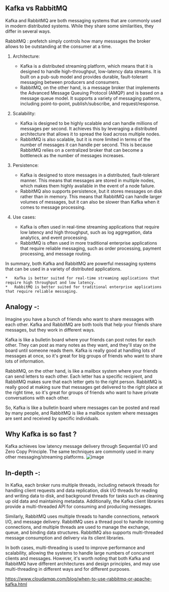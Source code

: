 ## Kafka vs RabbitMQ
   Kafka and RabbitMQ are both messaging systems that are commonly used in modern distributed systems. While they share 
   some similarities, they differ in several ways.
   
   RabbitMQ : prefetch simply controls how many messsages the broker allows to be outstanding at the consumer at a time.

1.  Architecture:
    *   Kafka is a distributed streaming platform, which means that it is designed to handle high-throughput, 
        low-latency data streams. It is built on a pub-sub model and provides durable, fault-tolerant messaging between 
        producers and consumers.
    *   RabbitMQ, on the other hand, is a message broker that implements the Advanced Message Queuing Protocol (AMQP) 
        and is based on a message queue model. It supports a variety of messaging patterns, including point-to-point, 
        publish/subscribe, and request/response.

2.  Scalability:
    *   Kafka is designed to be highly scalable and can handle millions of messages per second. It achieves this by 
        leveraging a distributed architecture that allows it to spread the load across multiple nodes.
    *   RabbitMQ is also scalable, but it is more limited in terms of the number of messages it can handle per second. 
        This is because RabbitMQ relies on a centralized broker that can become a bottleneck as the number of messages 
        increases.

3.  Persistence:
    *   Kafka is designed to store messages in a distributed, fault-tolerant manner. This means that messages are stored 
        in multiple nodes, which makes them highly available in the event of a node failure.
    *   RabbitMQ also supports persistence, but it stores messages on disk rather than in memory. This means that 
        RabbitMQ can handle larger volumes of messages, but it can also be slower than Kafka when it comes to message 
        processing.

4.  Use cases:
    *   Kafka is often used in real-time streaming applications that require low latency and high throughput, such as 
        log aggregation, data analytics, and event processing.
    *   RabbitMQ is often used in more traditional enterprise applications that require reliable messaging, such as 
        order processing, payment processing, and message routing.

In summary, both Kafka and RabbitMQ are powerful messaging systems that can be used in a variety of distributed 
applications. 

    *   Kafka is better suited for real-time streaming applications that require high throughput and low latency. 
    *   RabbitMQ is better suited for traditional enterprise applications that require reliable messaging.
 
## Analogy -:
   Imagine you have a bunch of friends who want to share messages with each other. Kafka and RabbitMQ are both tools that help your friends share messages, but they work in different ways.

   Kafka is like a bulletin board where your friends can post notes for each other. They can post as many notes as they want, and they'll stay on the board until someone reads them. Kafka is really good at handling lots of messages at once, so it's great for big groups of friends who want to share lots of information.

   RabbitMQ, on the other hand, is like a mailbox system where your friends can send letters to each other. Each letter has a specific recipient, and RabbitMQ makes sure that each letter gets to the right person. RabbitMQ is really good at making sure that messages get delivered to the right place at the right time, so it's great for groups of friends who want to have private conversations with each other.

   So, Kafka is like a bulletin board where messages can be posted and read by many people, and RabbitMQ is like a mailbox system where messages are sent and received by specific individuals.

## Why Kafka is so fast ?
Kafka achieves low latency message delivery through Sequential I/O and Zero Copy Principle. 
The same techniques are commonly used in many other messaging/streaming platforms. 
![image](https://user-images.githubusercontent.com/22426280/229981113-cbcbe3a4-4f08-4db0-8edd-f5e641ca136d.png)


## In-depth -:

   In Kafka, each broker runs multiple threads, including network threads for handling client requests and data replication, disk I/O threads for reading and writing data to disk, and background threads for tasks such as cleaning up old data and maintaining metadata. Additionally, the Kafka client libraries provide a multi-threaded API for consuming and producing messages.

   Similarly, RabbitMQ uses multiple threads to handle connections, network I/O, and message delivery. RabbitMQ uses a thread pool to handle incoming connections, and multiple threads are used to manage the exchange, queue, and binding data structures. RabbitMQ also supports multi-threaded message consumption and delivery via its client libraries.

   In both cases, multi-threading is used to improve performance and scalability, allowing the systems to handle large numbers of concurrent clients and messages. However, it's worth noting that both Kafka and RabbitMQ have different architectures and design principles, and may use multi-threading in different ways and for different purposes.


https://www.cloudamqp.com/blog/when-to-use-rabbitmq-or-apache-kafka.html
